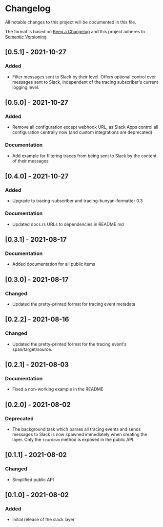 # Changelog
All notable changes to this project will be documented in this file.

The format is based on [Keep a Changelog](http://keepachangelog.com/en/1.0.0/)
and this project adheres to [Semantic Versioning](https://semver.org/spec/v2.0.0.html).

## [0.5.1] - 2021-10-27
### Added
- Filter messages sent to Slack by their level. Offers optional control over messages sent to Slack, independent of the tracing subscriber's current logging level.

## [0.5.0] - 2021-10-27
### Added
- Remove all configuration except webhook URL, as Slack Apps control all configuration centrally now (and custom integrations are deprecated)

### Documentation
- Add example for filtering traces from being sent to Slack by the content of their messages

## [0.4.0] - 2021-10-27
### Added
- Upgrade to tracing-subscriber and tracing-bunyan-formatter 0.3

### Documentation
- Updated docs.rs URLs to dependencies in README.md


## [0.3.1] - 2021-08-17
### Documentation
- Added documentation for all public items


## [0.3.0] - 2021-08-17
### Changed
- Updated the pretty-printed format for tracing event metadata


## [0.2.2] - 2021-08-16
### Changed
- Updated the pretty-printed format for the tracing event's span/target/source.


## [0.2.1] - 2021-08-03
### Documentation
- Fixed a non-working example in the README


## [0.2.0] - 2021-08-02
### Deprecated
- The background task which parses all tracing events and sends messages to Slack is now spawned immediately when creating the layer. Only the `teardown` method is exposed in the public API.

## [0.1.1] - 2021-08-02
### Changed
- Simplified public API


## [0.1.0] - 2021-08-02
### Added
- Initial release of the slack layer

